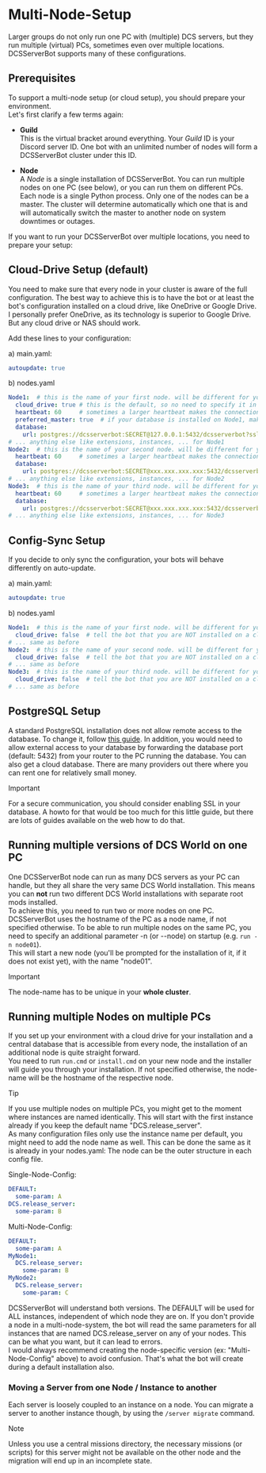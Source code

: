 # Multi-Node-Setup
Larger groups do not only run one PC with (multiple) DCS servers, but they run multiple (virtual) PCs, sometimes even 
over multiple locations. DCSServerBot supports many of these configurations.

## Prerequisites
To support a multi-node setup (or cloud setup), you should prepare your environment.<br>
Let's first clarify a few terms again:

- **Guild**<br>
This is the virtual bracket around everything. Your _Guild_ ID is your Discord server ID. One bot with an unlimited number 
of nodes will form a DCSServerBot cluster under this ID.

- **Node**<br>
A _Node_ is a single installation of DCSServerBot. You can run multiple nodes on one PC (see below), or you can run them
on different PCs. Each node is a single Python process. Only one of the nodes can be a master. The cluster will 
determine automatically which one that is and will automatically switch the master to another node on system downtimes 
or outages.

If you want to run your DCSServerBot over multiple locations, you need to prepare your setup:

## Cloud-Drive Setup (default)
You need to make sure that every node in your cluster is aware of the full configuration. The best way to achieve this
is to have the bot or at least the bot's configuration installed on a cloud drive, like OneDrive or Google Drive. 
I personally prefer OneDrive, as its technology is superior to Google Drive. But any cloud drive or NAS should work.

Add these lines to your configuration:

a) main.yaml:
```yaml
autoupdate: true
```

b) nodes.yaml
```yaml
Node1:  # this is the name of your first node. will be different for you
  cloud_drive: true # this is the default, so no need to specify it in here, just for reference    
  heartbeat: 60     # sometimes a larger heartbeat makes the connection between the nodes more stable. I recommend using 60 here (default = 30)
  preferred_master: true  # if your database is installed on Node1, make it your preferred master node
  database:
    url: postgres://dcsserverbot:SECRET@127.0.0.1:5432/dcsserverbot?sslmode=prefer  # if your database is installed on Node1
# ... anything else like extensions, instances, ... for Node1
Node2:  # this is the name of your second node. will be different for you
  heartbeat: 60     # sometimes a larger heartbeat makes the connection between the nodes more stable. I recommend using 60 here (default = 30)
  database:
    url: postgres://dcsserverbot:SECRET@xxx.xxx.xxx.xxx:5432/dcsserverbot?sslmode=prefer  # replace xxx.xxx.xxx.xxx with the IP of Node1
# ... anything else like extensions, instances, ... for Node2
Node3:  # this is the name of your third node. will be different for you
  heartbeat: 60     # sometimes a larger heartbeat makes the connection between the nodes more stable. I recommend using 60 here (default = 30)
  database:
    url: postgres://dcsserverbot:SECRET@xxx.xxx.xxx.xxx:5432/dcsserverbot?sslmode=prefer  # replace xxx.xxx.xxx.xxx with the IP of Node1
# ... anything else like extensions, instances, ... for Node3
```

## Config-Sync Setup
If you decide to only sync the configuration, your bots will behave differently on auto-update.

a) main.yaml:
```yaml
autoupdate: true
```

b) nodes.yaml
```yaml
Node1:  # this is the name of your first node. will be different for you
  cloud_drive: false  # tell the bot that you are NOT installed on a cloud drive    
# ... same as before
Node2:  # this is the name of your second node. will be different for you
  cloud_drive: false  # tell the bot that you are NOT installed on a cloud drive    
# ... same as before
Node3:  # this is the name of your third node. will be different for you
  cloud_drive: false  # tell the bot that you are NOT installed on a cloud drive    
# ... same as before
```

## PostgreSQL Setup
A standard PostgreSQL installation does not allow remote access to the database. To change it, follow [this guide](https://blog.devart.com/configure-postgresql-to-allow-remote-connection.html).
In addition, you would need to allow external access to your database by forwarding the database port (default: 5432)
from your router to the PC running the database. You can also get a cloud database. There are many providers out there
where you can rent one for relatively small money.
> [!IMPORTANT]
> For a secure communication, you should consider enabling SSL in your database. A howto for that would be too much
> for this little guide, but there are lots of guides available on the web how to do that.

## Running multiple versions of DCS World on one PC
One DCSServerBot node can run as many DCS servers as your PC can handle, but they all share the very same DCS World 
installation. This means you can **not** run two different DCS World installations with separate root mods installed.<br>
To achieve this, you need to run two or more nodes on one PC.<br>
DCSServerBot uses the hostname of the PC as a node name, if not specified otherwise. To be able to run multiple nodes on
the same PC, you need to specify an additional parameter -n (or --node) on startup (e.g. `run -n node01`).<br>
This will start a new node (you'll be prompted for the installation of it, if it does not exist yet), with the name
"node01". 
> [!IMPORTANT]
> The node-name has to be unique in your **whole cluster**.

## Running multiple Nodes on multiple PCs
If you set up your environment with a cloud drive for your installation and a central database that is accessible from
every node, the installation of an additional node is quite straight forward.<br>
You need to run `run.cmd` or `install.cmd` on your new node and the installer will guide you through your 
installation. If not specified otherwise, the node-name will be the hostname of the respective node.

> [!TIP]
> If you use multiple nodes on multiple PCs, you might get to the moment where instances are named identically. 
> This will start with the first instance already if you keep the default name "DCS.release_server".<br>
> As many configuration files only use the instance name per default, you might need to add the node name as well.
> This can be done the same as it is already in your nodes.yaml: The node can be the outer structure in each config file.
> 
> Single-Node-Config:
> ```yaml
> DEFAULT:
>   some-param: A
> DCS.release_server:
>   some-param: B
> ```
> 
> Multi-Node-Config:
> ```yaml
> DEFAULT:
>   some-param: A
> MyNode1:
>   DCS.release_server:
>     some-param: B
> MyNode2:
>   DCS.release_server:
>     some-param: C
> ```
DCSServerBot will understand both versions. The DEFAULT will be used for ALL instances, independent of which node they 
are on. If you don't provide a node in a multi-node-system, the bot will read the same parameters for all instances 
that are named DCS.release_server on any of your nodes. This can be what you want, but it can lead to errors.<br>
I would always recommend creating the node-specific version (ex: "Multi-Node-Config" above) to avoid confusion. That's 
what the bot will create during a default installation also.

### Moving a Server from one Node / Instance to another
Each server is loosely coupled to an instance on a node. You can migrate a server to another instance though, by using
the `/server migrate` command. 
> [!NOTE]
> Unless you use a central missions directory, the necessary missions (or scripts) for this server might not be 
> available on the other node and the migration will end up in an incomplete state.
